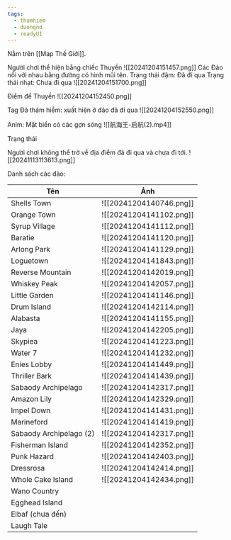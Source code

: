 ```yaml
---
tags:
  - thamhiem
  - duongnd
  - readyUI
---
```

Nằm trên [[Map Thế Giới]]. 

Người chơi thể hiện bằng chiếc Thuyền
![[20241204151457.png]]
Các Đảo nối với nhau bằng đường có hình mũi tên.
Trạng thái đậm: Đã đi qua
Trạng thái nhạt: Chưa đi qua
![[20241204151700.png]]

Điểm để Thuyền
![[20241204152450.png]]

Tag Đã thám hiểm: xuất hiện ở đảo đã đi qua
![[20241204152550.png]]

Anim:
Mặt biển có các gợn sóng
![[航海王-启航(2).mp4]]

Trạng thái 

Người chơi không thể trở về địa điểm đã đi qua và chưa đi tới.
![[20241113113613.png]]

Danh sách các đảo:

| Tên                     | Ảnh                     |
| ----------------------- | ----------------------- |
| Shells Town             | ![[20241204140746.png]] |
| Orange Town             | ![[20241204141102.png]] |
| Syrup Village           | ![[20241204141112.png]] |
| Baratie                 | ![[20241204141120.png]] |
| Arlong Park             | ![[20241204141129.png]] |
| Loguetown               | ![[20241204141843.png]] |
| Reverse Mountain        | ![[20241204142019.png]] |
| Whiskey Peak            | ![[20241204142057.png]] |
| Little Garden           | ![[20241204141146.png]] |
| Drum Island             | ![[20241204142114.png]] |
| Alabasta                | ![[20241204141155.png]] |
| Jaya                    | ![[20241204142205.png]] |
| Skypiea                 | ![[20241204141223.png]] |
| Water 7                 | ![[20241204141232.png]] |
| Enies Lobby             | ![[20241204141449.png]] |
| Thriller Bark           | ![[20241204141439.png]] |
| Sabaody Archipelago     | ![[20241204142317.png]] |
| Amazon Lily             | ![[20241204142329.png]] |
| Impel Down              | ![[20241204141431.png]] |
| Marineford              | ![[20241204141419.png]] |
| Sabaody Archipelago (2) | ![[20241204142317.png]] |
| Fisherman Island        | ![[20241204142352.png]] |
| Punk Hazard             | ![[20241204142403.png]] |
| Dressrosa               | ![[20241204142414.png]] |
| Whole Cake Island       | ![[20241204142434.png]] |
| Wano Country            |                         |
| Egghead Island          |                         |
| Elbaf (chưa đến)        |                         |
| Laugh Tale              |                         |

